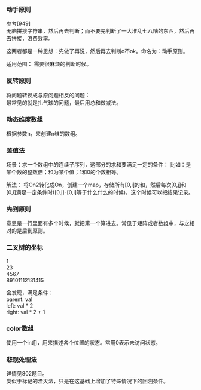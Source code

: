 ### 动手原则    
 参考[949]  
   无脑拼接字符串，然后再去判断；而不要先判断了一大堆乱七八糟的东西，然后再去拼接，浪费效率。  
     
   这两者都是一种思想：先做了再说，然后再去判断o不ok。命名为：动手原则。  
   
   适用范围： 需要很麻烦的判断时候。  
     
     
### 反转原则        
  将问题转换成与原问题相反的问题：  
  最常见的就是扎气球的问题，最后用总和做减法。  

### 动态维度数组
  根据参数n，来创建n维的数组。  
  
### 差值法
  场景：求一个数组中的连续子序列，这部分的求和要满足一定的条件：
  比如：是某个数的整数倍；和为某个值；1和0的个数相等。
  
  解法： 将On2转化成On，创建一个map，存储所有[0,i]的和，然后每次[0,j]和[0,i]满足一定条件时([0,j]-[0,i]等于什么什么的时候)，这个时候可以把结果记录。
  
### 先到原则
意思是一行里面有多个时候，就把第一个算进去。常见于矩阵或者数组中，与之相对的是后到原则。     
  
### 二叉树的坐标  
  
 1  
 23  
 4567  
 89101112131415  
   
 会发现，满足条件：  
 parent: val  
 left: val * 2  
 right: val * 2 + 1  
  
### color数组  
  使用一个int[]，用来描述各个位置的状态。常用0表示未访问状态。  
    
### 悲观处理法  
  详情见802题目。  
  类似于标记的湮灭法，只是在这基础上增加了特殊情况下的回溯条件。      